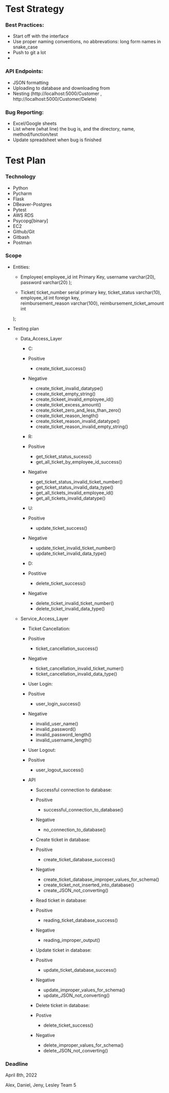 # Test Strategy


### Best Practices:

- Start off with the interface
- Use proper naming conventions, no abbrevations: long form names in snake_case
- Push to git a lot
- 

### API Endpoints:

- JSON formatting
- Uploading to database and downloading from
- Nesting (http://localhost:5000/Customer , http://localhost:5000/Customer/Delete)


### Bug Reporting:

- Excel/Google sheets
- List where (what line) the bug is, and the directory, name, method/function/test
- Update spreadsheet when bug is finished

# Test Plan



### Technology

- Python
- Pycharm
- Flask
- DBeaver-Postgres
- Pytest
- AWS RDS
- Psycopg[binary]
- EC2
- Github/Git
- Gitbash
- Postman


### Scope

- Entities:
    - Employee(
        employee_id int Primary Key,
        username varchar(20),
        password varchar(20)
    );


    - Ticket(
        ticket_number serial primary key,
        ticket_status varchar(10),
        employee_id int foreign key,        
        reimbursement_reason varchar(100),
        reimbursement_ticket_amount int

    );

- Testing plan

    - Data_Access_Layer
        
        - C:
        - Positive 
            - create_ticket_success()
        - Negative
            - create_ticket_invalid_datatype()
            - create_ticket_empty_string()
            - create_tickeet_invalid_employee_id()
            - create_ticket_excess_amount()
            - create_ticket_zero_and_less_than_zero()
            - create_ticket_reason_length()
            - create_ticket_reason_invalid_datatype()
            - create_ticket_reason_invalid_empty_string()


        - R:
        - Positive
            - get_ticket_status_sucess()
            - get_all_ticket_by_employee_id_success()
        - Negative
            - get_ticket_status_invalid_ticket_number()
            - get_ticket_status_invalid_data_type()
            - get_all_tickets_invalid_employee_id()
            - get_all_tickets_invalid_datatype()
            

        - U:
        - Positive
            - update_ticket_success()
        - Negative
            - update_ticket_invalid_ticket_number()
            - update_ticket_invalid_data_type()


        - D:
        - Postitive
            - delete_ticket_success()
        - Negative
            - delete_ticket_invalid_ticket_number()
            - delete_ticket_invalid_data_type()



    - Service_Access_Layer

        - Ticket Cancellation:

        - Positive
            - ticket_cancellation_success()

        - Negative
            - ticket_cancellation_invalid_ticket_numer()
            - ticket_cancellation_invalid_data_type()

        - User Login:

        - Positive
            - user_login_success()
        - Negative
            - invalid_user_name()
            - invalid_password()
            - invalid_password_length()
            - invalid_username_length()


        - User Logout:

        - Positive
            - user_logout_success()



        - API

            - Successful connection to database:

            - Positive
                - successful_connection_to_database()
            - Negative
                - no_connection_to_database()

            
            - Create ticket in database:

            - Positive
                - create_ticket_database_success()
            - Negative
                - create_ticket_database_improper_values_for_schema()
                - create_ticket_not_inserted_into_database()
                - create_JSON_not_converting()


            - Read ticket in database:

            - Positive
                - reading_ticket_database_success()
            - Negative
                - reading_improper_output()

            
            - Update ticket in database:

            - Positive
                - update_ticket_database_success()
            - Negative
                - update_improper_values_for_schema()
                - update_JSON_not_converting()

            - Delete ticket in database:

            - Postive
                - delete_ticket_success()
            - Negative
                - delete_improper_values_for_schema()
                - delete_JSON_not_converting()




### Deadline

April 8th, 2022


Alex, Daniel, Jeny, Lesley Team 5